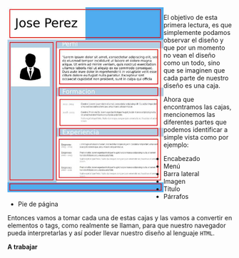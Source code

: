 <div style="float:left;">
  <img src="https://raw.githubusercontent.com/smartedu-mumuki/mumuki-guia-html-estructura/master/images/CV-parts_1524525857647.jpg" alt="CV-parts_1524525857647.jpg" width="350px" height="auto">
</div>

El objetivo de esta primera lectura, es que simplemente podamos observar el diseño y que por un momento no vean el diseño como un todo, sino que se imaginen que cada parte de nuestro diseño es una caja.

Ahora que encontramos las cajas, mencionemos las diferentes partes que podemos identificar a simple vista como por ejemplo:

  * Encabezado
  * Menú
  * Barra lateral
  * Imagen
  * Título
  * Párrafos
  * Pie de página
  
Entonces vamos a tomar cada una de estas cajas y las vamos a convertir en elementos o tags, como realmente se llaman, para que nuestro navegador pueda interpretarlas y así poder llevar nuestro diseño al lenguaje `HTML`.

**A trabajar**